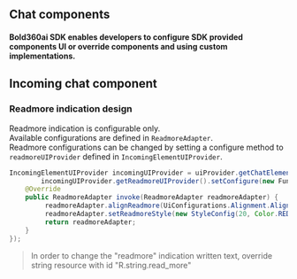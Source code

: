 ## Chat components 
#### Bold360ai SDK enables developers to configure SDK provided components UI or override components and using custom implementations.   

## Incoming chat component

### Readmore indication design
Readmore indication is configurable only.   
Available configurations are defined in `ReadmoreAdapter`.   
Readmore configurations can be changed by setting a configure method to `readmoreUIProvider` defined in `IncomingElementUIProvider`.
```java
IncomingElementUIProvider incomingUIProvider = uiProvider.getChatElementsUIProvider().getIncomingUIProvider();
        incomingUIProvider.getReadmoreUIProvider().setConfigure(new Function1<ReadmoreAdapter, ReadmoreAdapter>() {
    @Override
    public ReadmoreAdapter invoke(ReadmoreAdapter readmoreAdapter) {
         readmoreAdapter.alignReadmore(UiConfigurations.Alignment.AlignCenterHorizontal);
         readmoreAdapter.setReadmoreStyle(new StyleConfig(20, Color.RED, Typeface.DEFAULT_BOLD));
         return readmoreAdapter;
    }
});
```
> In order to change the "readmore" indication written text, override string resource with id "R.string.read_more"
   